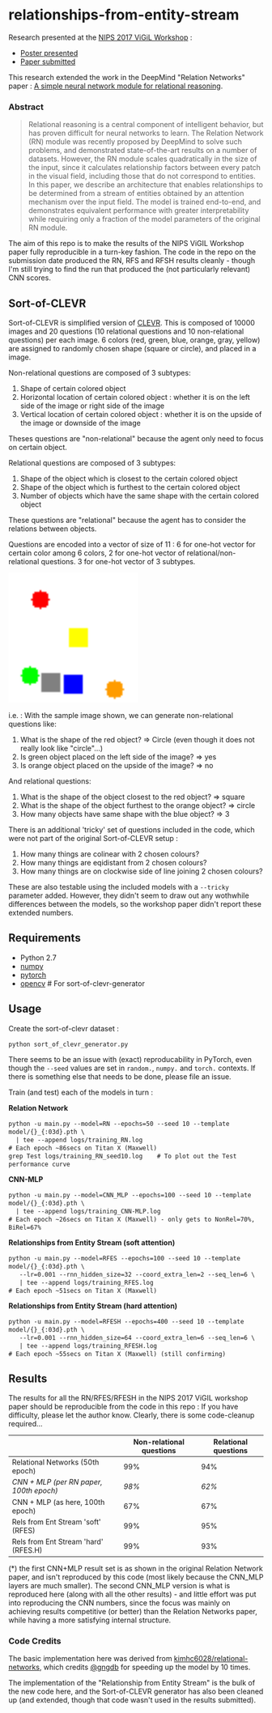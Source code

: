 # relationships-from-entity-stream

Research presented at the [NIPS 2017 ViGiL Workshop](https://nips2017vigil.github.io/) : 

*  [Poster presented](http://redcatlabs.com/downloads/research/2017-12-08_NIPS-2017-ViGIL-Poster_v12.pdf)
*  [Paper submitted](http://redcatlabs.com/downloads/research/2017-12-08_nips2017_ViGIL-workshop_mdda.pdf)


This research extended the work in the DeepMind "Relation Networks" paper : [A simple neural network module for relational reasoning](https://arxiv.org/pdf/1706.01427.pdf).

### Abstract

>    Relational reasoning is a central component of intelligent behavior, 
>    but has proven difficult for neural networks to learn.  The Relation Network (RN) 
>    module was recently proposed by DeepMind to solve such problems, 
>    and demonstrated state-of-the-art results on a number of datasets.  However, 
>    the RN module scales quadratically in the size of the input, 
>    since it calculates relationship factors between every patch in the visual field, 
>    including those that do not correspond to entities.  In this paper, 
>    we describe an architecture that enables relationships to be determined 
>    from a stream of entities obtained by an attention mechanism over the input field.  The model 
>    is trained end-to-end, and demonstrates 
>    equivalent performance with greater interpretability 
>    while requiring only a fraction of the model parameters of the original RN module.  

The aim of this repo is to make the results of the NIPS ViGIL Workshop paper fully 
reproducible in a turn-key fashion.  The code in the repo on the submission date 
produced the RN, RFS and RFSH results cleanly - though I'm still trying to find the 
run that produced the (not particularly relevant) CNN scores.  


## Sort-of-CLEVR

Sort-of-CLEVR is simplified version of [CLEVR](http://cs.stanford.edu/people/jcjohns/clevr/).  This is composed of 10000 images and 20 questions (10 relational questions and 10 non-relational questions) per each image. 6 colors (red, green, blue, orange, gray, yellow) are assigned to randomly chosen shape (square or circle), and placed in a image.

Non-relational questions are composed of 3 subtypes:

1) Shape of certain colored object
2) Horizontal location of certain colored object : whether it is on the left side of the image or right side of the image
3) Vertical location of certain colored object : whether it is on the upside of the image or downside of the image

Theses questions are "non-relational" because the agent only need to focus on certain object.

Relational questions are composed of 3 subtypes:

1) Shape of the object which is closest to the certain colored object
1) Shape of the object which is furthest to the certain colored object
3) Number of objects which have the same shape with the certain colored object

These questions are "relational" because the agent has to consider the relations between objects.

Questions are encoded into a vector of size of 11 : 6 for one-hot vector for certain color among 6 colors, 2 for one-hot vector of relational/non-relational questions. 3 for one-hot vector of 3 subtypes.

<img src="./data/sample.png" width="256">

i.e. : With the sample image shown, we can generate non-relational questions like:

1) What is the shape of the red object? => Circle (even though it does not really look like "circle"...)
2) Is green object placed on the left side of the image? => yes
3) Is orange object placed on the upside of the image? => no

And relational questions:

1) What is the shape of the object closest to the red object? => square
2) What is the shape of the object furthest to the orange object? => circle
3) How many objects have same shape with the blue object? => 3

There is an additional 'tricky' set of questions included in the code, 
which were not part of the original Sort-of-CLEVR setup : 

1) How many things are colinear with 2 chosen colours?
2) How many things are eqidistant from 2 chosen colours?
3) How many things are on clockwise side of line joining 2 chosen colours?


These are also testable using the included models with a ```--tricky``` parameter added.  However, 
they didn't seem to draw out any wothwhile differences between the models, so the workshop paper
didn't report these extended numbers.


## Requirements

- Python 2.7
- [numpy](http://www.numpy.org/)
- [pytorch](http://pytorch.org/)
- [opencv](http://opencv.org/)  # For sort-of-clevr-generator



## Usage 

Create the sort-of-clevr dataset : 

```
python sort_of_clevr_generator.py
```

There seems to be an issue with (exact) reproducability in PyTorch, even though the ```--seed``` values
are set in ```random.```, ```numpy.``` and ```torch.``` contexts.  If there is something
else that needs to be done, please file an issue.

Train (and test) each of the models in turn : 

**Relation Network**
```
python -u main.py --model=RN --epochs=50 --seed 10 --template model/{}_{:03d}.pth \
  | tee --append logs/training_RN.log
# Each epoch ~86secs on Titan X (Maxwell)
grep Test logs/training_RN_seed10.log    # To plot out the Test performance curve
```

**CNN-MLP**
```
python -u main.py --model=CNN_MLP --epochs=100 --seed 10 --template model/{}_{:03d}.pth \
  | tee --append logs/training_CNN-MLP.log
# Each epoch ~26secs on Titan X (Maxwell) - only gets to NonRel=70%, BiRel=67%
```

**Relationships from Entity Stream (soft attention)**
```
python -u main.py --model=RFES --epochs=100 --seed 10 --template model/{}_{:03d}.pth \
   --lr=0.001 --rnn_hidden_size=32 --coord_extra_len=2 --seq_len=6 \
   | tee --append logs/training_RFES.log
# Each epoch ~51secs on Titan X (Maxwell)
```

**Relationships from Entity Stream (hard attention)**
```
python -u main.py --model=RFESH --epochs=400 --seed 10 --template model/{}_{:03d}.pth \
   --lr=0.001 --rnn_hidden_size=64 --coord_extra_len=6 --seq_len=6 \
   | tee --append logs/training_RFESH.log
# Each epoch ~55secs on Titan X (Maxwell) (still confirming)
```


## Results

The results for all the RN/RFES/RFESH in the NIPS 2017 ViGIL workshop paper 
should be reproducible from the code in this repo : If you have difficulty, 
please let the author know.  Clearly, there is some code-cleanup required...

<!--
| | Relational Networks (20th epoch) | CNN + MLP (without RN, 100th epoch) |
| --- | --- | --- |
| Non-relational question | 99% | 66% |
| Relational question | 89% | 66% |
!-->

|                | Non-relational questions | Relational questions |
| ---                                 | --- | --- |
| Relational Networks (50th epoch)    |    99% |    94% |
| *CNN + MLP (per RN paper, 100th epoch)* |    *98%* |    *62%* |
| CNN + MLP (as here, 100th epoch)    |    67% |    67% |
| Rels from Ent Stream 'soft' (RFES)   |    99% |    95% |
| Rels from Ent Stream 'hard' (RFES.H)  |    99% |    93% |


(*) the first CNN+MLP result set is as shown in the original Relation Network paper, and isn't reproduced
by this code (most likely because the CNN_MLP layers are much smaller).  The second CNN_MLP
version is what is reproduced here (along with all the other results) - and little effort was 
put into reproducing the CNN numbers, since the focus was mainly on achieving results competitive
(or better) than the Relation Networks paper, while having a more satisfying internal structure.


### Code Credits

The basic implementation here was derived from [kimhc6028/relational-networks](/kimhc6028/relational-networks), which 
credits [@gngdb](https://github.com/gngdb) for speeding up the model by 10 times.

The implementation of the "Relationship from Entity Stream" is the bulk of the new code here, and
the Sort-of-CLEVR generator has also been cleaned up (and extended, though that code wasn't used in the results submitted).

